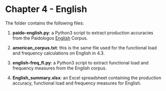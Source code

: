 # Chapter 4 - English

The folder contains the following files:

1. **paido-english.py**: a Python3 script to extract production accuracies from the Paidologos [English](https://phonbank.talkbank.org/access/Eng-NA/PaidoEnglish.html) Corpus.

2. **american_corpus.txt**: this is the same file used for the functional load and frequency calculations on English in 4.3.

3. **english-freq_fl.py**: a Python3 script to extract functional load and frequency measures from the English corpus.

4. **English_summary.xlsx**: an Excel spreadsheet containing the production accuracy, functional load and frequency measures for English.
